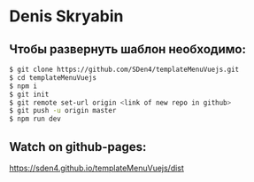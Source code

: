 # Denis Skryabin

##  Чтобы развернуть шаблон необходимо:
```sh
$ git clone https://github.com/SDen4/templateMenuVuejs.git
$ cd templateMenuVuejs
$ npm i
$ git init
$ git remote set-url origin <link of new repo in github>
$ git push -u origin master
$ npm run dev
```
##  Watch on github-pages:
https://sden4.github.io/templateMenuVuejs/dist
